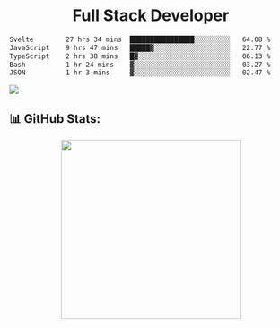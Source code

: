   <h1 align="center" font="bold">
Full Stack Developer 
</h1>


 <!--START_SECTION:waka-->

```txt
Svelte        27 hrs 34 mins  ████████████████░░░░░░░░░   64.08 %
JavaScript    9 hrs 47 mins   █████▓░░░░░░░░░░░░░░░░░░░   22.77 %
TypeScript    2 hrs 38 mins   █▓░░░░░░░░░░░░░░░░░░░░░░░   06.13 %
Bash          1 hr 24 mins    ▓░░░░░░░░░░░░░░░░░░░░░░░░   03.27 %
JSON          1 hr 3 mins     ▓░░░░░░░░░░░░░░░░░░░░░░░░   02.47 %
```

<!--END_SECTION:waka-->

  <p align="start">
   
<a href="https://linkedin.com/in/Abhishek">
<img src="https://skillicons.dev/icons?i=cpp,java,python,html,css,js,postgres,mongodb,linux,bash,git,github,react,express,nodejs,nextjs,gcp,docker,vscode,postman,powershell,githubactions,&theme=dark&perline=10" />
</a>
</p>



## 📊 GitHub Stats:

 <div align="center">

 <!-- github streak start -->

<img width=320 src="https://github-readme-streak-stats.herokuapp.com/?user=Abhishek9503&layout=compact"  />

<!-- github streak end -->
